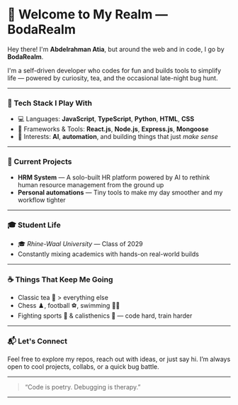 # 👋 Welcome to My Realm — BodaRealm

Hey there! I'm **Abdelrahman Atia**, but around the web and in code, I go by **BodaRealm**.

I'm a self-driven developer who codes for fun and builds tools to simplify life — powered by curiosity, tea, and the occasional late-night bug hunt.

---

### 🧠 Tech Stack I Play With
- 💻 Languages: **JavaScript**, **TypeScript**, **Python**, **HTML**, **CSS**
- 🔧 Frameworks & Tools: **React.js**, **Node.js**, **Express.js**, **Mongoose**
- 🤖 Interests: **AI**, **automation**, and building things that just *make sense*

---

### 🚀 Current Projects
- **HRM System** — A solo-built HR platform powered by AI to rethink human resource management from the ground up
- **Personal automations** — Tiny tools to make my day smoother and my workflow tighter

---

### 🎓 Student Life
- 🎓 *Rhine-Waal University* — Class of 2029
- Constantly mixing academics with hands-on real-world builds

---

### ☕ Things That Keep Me Going
- Classic tea 🍵 > everything else
- Chess ♟️, football ⚽, swimming 🏊‍♂️
- Fighting sports 🥋 & calisthenics 💪 — code hard, train harder

---

### 📬 Let's Connect
Feel free to explore my repos, reach out with ideas, or just say hi. I’m always open to cool projects, collabs, or a quick bug battle.

---

> “Code is poetry. Debugging is therapy.”

---

